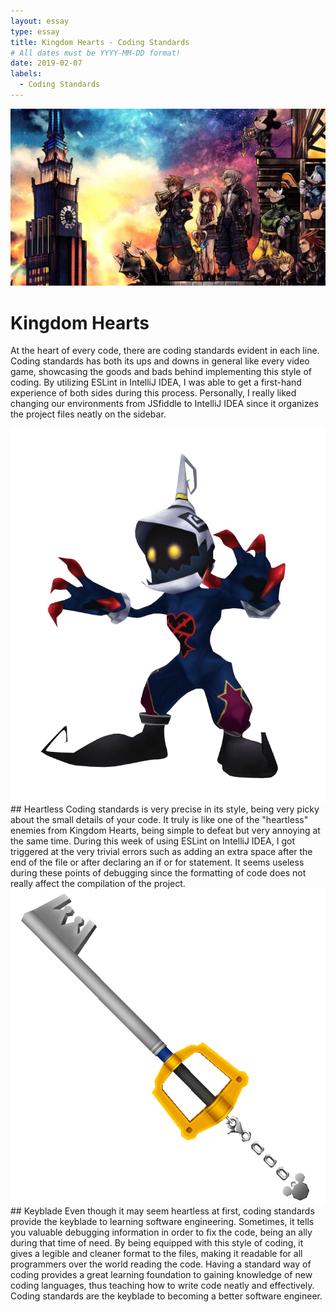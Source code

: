 ```yaml
---
layout: essay
type: essay
title: Kingdom Hearts - Coding Standards
# All dates must be YYYY-MM-DD format!
date: 2019-02-07
labels:
  - Coding Standards
---
```

<img class="ui medium right floated rounded image" src="../images/kingdom-hearts.jpg">

# Kingdom Hearts
At the heart of every code, there are coding standards evident in each line. Coding standards has both its ups and downs in general like every video game, showcasing the goods and bads behind implementing this style of coding. By utilizing ESLint in IntelliJ IDEA, I was able to get a first-hand experience of both sides during this process. Personally, I really liked changing our environments from JSfiddle to IntelliJ IDEA since it organizes the project files neatly on the sidebar. 

<img class="ui small right floated rounded image" src="../images/heartless.png">
## Heartless
Coding standards is very precise in its style, being very picky about the small details of your code. It truly is like one of the "heartless" enemies from Kingdom Hearts, being simple to defeat but very annoying at the same time. During this week of using ESLint on IntelliJ IDEA, I got triggered at the very trivial errors such as adding an extra space after the end of the file or after declaring an if or for statement. It seems useless during these points of debugging since the formatting of code does not really affect the compilation of the project. 

<img class="ui medium right floated rounded image" src="../images/keyblade.png">
## Keyblade
Even though it may seem heartless at first, coding standards provide the keyblade to learning software engineering. Sometimes, it tells you valuable debugging information in order to fix the code, being an ally during that time of need. By being equipped with this style of coding, it gives a legible and cleaner format to the files, making it readable for all programmers over the world reading the code. Having a standard way of coding provides a great learning foundation to gaining knowledge of new coding languages, thus teaching how to write code neatly and effectively. Coding standards are the keyblade to becoming a better software engineer.
